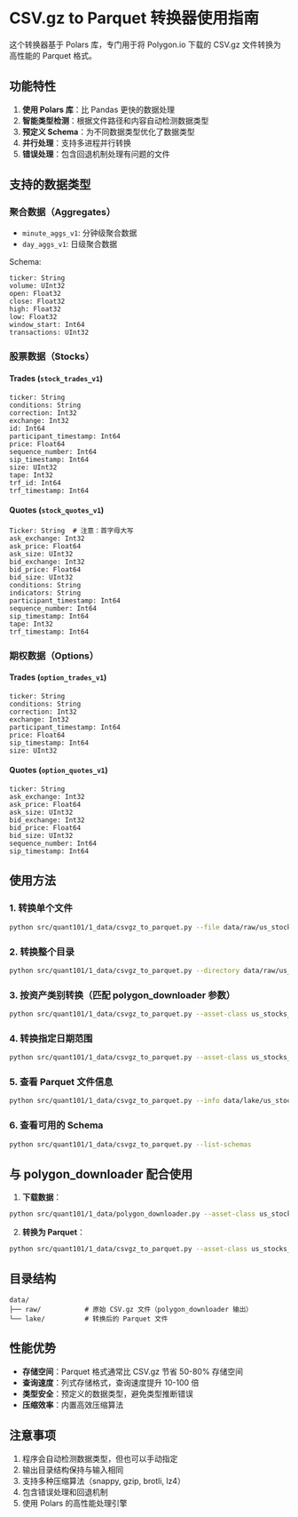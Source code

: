# CSV.gz to Parquet 转换器使用指南

这个转换器基于 Polars 库，专门用于将 Polygon.io 下载的 CSV.gz 文件转换为高性能的 Parquet 格式。

## 功能特性

1. **使用 Polars 库**：比 Pandas 更快的数据处理
2. **智能类型检测**：根据文件路径和内容自动检测数据类型
3. **预定义 Schema**：为不同数据类型优化了数据类型
4. **并行处理**：支持多进程并行转换
5. **错误处理**：包含回退机制处理有问题的文件

## 支持的数据类型

### 聚合数据（Aggregates）
- `minute_aggs_v1`: 分钟级聚合数据
- `day_aggs_v1`: 日级聚合数据

Schema:
```
ticker: String
volume: UInt32
open: Float32
close: Float32
high: Float32
low: Float32
window_start: Int64
transactions: UInt32
```

### 股票数据（Stocks）

#### Trades (`stock_trades_v1`)
```
ticker: String
conditions: String
correction: Int32
exchange: Int32
id: Int64
participant_timestamp: Int64
price: Float64
sequence_number: Int64
sip_timestamp: Int64
size: UInt32
tape: Int32
trf_id: Int64
trf_timestamp: Int64
```

#### Quotes (`stock_quotes_v1`)
```
Ticker: String  # 注意：首字母大写
ask_exchange: Int32
ask_price: Float64
ask_size: UInt32
bid_exchange: Int32
bid_price: Float64
bid_size: UInt32
conditions: String
indicators: String
participant_timestamp: Int64
sequence_number: Int64
sip_timestamp: Int64
tape: Int32
trf_timestamp: Int64
```

### 期权数据（Options）

#### Trades (`option_trades_v1`)
```
ticker: String
conditions: String
correction: Int32
exchange: Int32
participant_timestamp: Int64
price: Float64
sip_timestamp: Int64
size: UInt32
```

#### Quotes (`option_quotes_v1`)
```
ticker: String
ask_exchange: Int32
ask_price: Float64
ask_size: UInt32
bid_exchange: Int32
bid_price: Float64
bid_size: UInt32
sequence_number: Int64
sip_timestamp: Int64
```

## 使用方法

### 1. 转换单个文件
```bash
python src/quant101/1_data/csvgz_to_parquet.py --file data/raw/us_stocks_sip/trades_v1/2024/03/2024-03-01.csv.gz
```

### 2. 转换整个目录
```bash
python src/quant101/1_data/csvgz_to_parquet.py --directory data/raw/us_stocks_sip/trades_v1/
```

### 3. 按资产类别转换（匹配 polygon_downloader 参数）
```bash
python src/quant101/1_data/csvgz_to_parquet.py --asset-class us_stocks_sip --data-type trades_v1
```

### 4. 转换指定日期范围
```bash
python src/quant101/1_data/csvgz_to_parquet.py --asset-class us_stocks_sip --data-type trades_v1 --start-date 2024-03-01 --end-date 2024-03-07
```

### 5. 查看 Parquet 文件信息
```bash
python src/quant101/1_data/csvgz_to_parquet.py --info data/lake/us_stocks_sip/trades_v1/2024/03/2024-03-01.parquet
```

### 6. 查看可用的 Schema
```bash
python src/quant101/1_data/csvgz_to_parquet.py --list-schemas
```

## 与 polygon_downloader 配合使用

1. **下载数据**：
```bash
python src/quant101/1_data/polygon_downloader.py --asset-class us_stocks_sip --data-type trades_v1 --recent-days 7
```

2. **转换为 Parquet**：
```bash
python src/quant101/1_data/csvgz_to_parquet.py --asset-class us_stocks_sip --data-type trades_v1
```

## 目录结构

```
data/
├── raw/           # 原始 CSV.gz 文件（polygon_downloader 输出）
└── lake/          # 转换后的 Parquet 文件
```

## 性能优势

- **存储空间**：Parquet 格式通常比 CSV.gz 节省 50-80% 存储空间
- **查询速度**：列式存储格式，查询速度提升 10-100 倍
- **类型安全**：预定义的数据类型，避免类型推断错误
- **压缩效率**：内置高效压缩算法

## 注意事项

1. 程序会自动检测数据类型，但也可以手动指定
2. 输出目录结构保持与输入相同
3. 支持多种压缩算法（snappy, gzip, brotli, lz4）
4. 包含错误处理和回退机制
5. 使用 Polars 的高性能处理引擎
